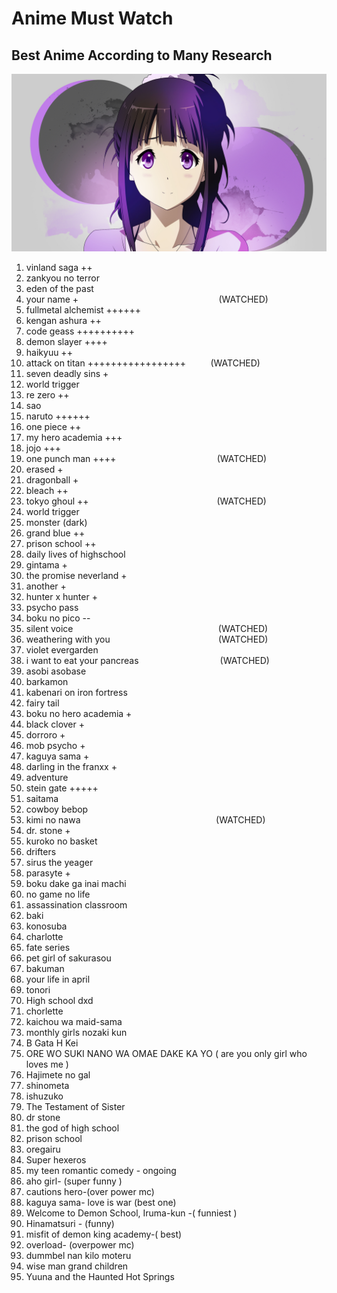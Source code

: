 

# Anime Must Watch

## Best Anime According to Many Research

![Anime](Anime.jpg)

1.  vinland saga ++ 
2.  zankyou no terror
3.  eden of the past
3.  your name +&nbsp;&nbsp;&nbsp;&nbsp;&nbsp;&nbsp;&nbsp;&nbsp;&nbsp;&nbsp;&nbsp;&nbsp;&nbsp;&nbsp;&nbsp;&nbsp;&nbsp;&nbsp;&nbsp;&nbsp;    &nbsp;&nbsp;&nbsp;&nbsp;&nbsp;&nbsp;&nbsp;&nbsp;&nbsp;&nbsp;&nbsp;&nbsp;&nbsp;&nbsp;&nbsp;&nbsp;&nbsp;&nbsp;&nbsp;&nbsp;&nbsp;&nbsp;&nbsp;&nbsp;&nbsp;&nbsp;&nbsp;&nbsp;&nbsp;&nbsp;&nbsp;&nbsp;&nbsp;&nbsp;&nbsp;                (WATCHED)
4.  fullmetal alchemist ++++++
5.  kengan ashura ++
6.  code geass ++++++++++
7.  demon slayer ++++
8.  haikyuu ++
9.  attack on titan +++++++++++++++++&nbsp;&nbsp;&nbsp;&nbsp;&nbsp;&nbsp;&nbsp;&nbsp;&nbsp;    (WATCHED)
10. seven deadly sins +
11. world trigger
12. re zero ++
13. sao
14. naruto ++++++
15. one piece ++
16. my hero academia +++
17. jojo +++
18. one punch man ++++&nbsp;&nbsp;&nbsp;&nbsp;&nbsp;&nbsp;&nbsp;&nbsp;&nbsp;&nbsp;&nbsp;&nbsp;&nbsp;&nbsp;&nbsp;&nbsp;&nbsp;&nbsp;&nbsp;&nbsp; &nbsp;&nbsp;&nbsp;&nbsp;&nbsp;&nbsp;&nbsp;&nbsp;&nbsp;&nbsp;&nbsp;&nbsp;&nbsp;&nbsp;&nbsp;&nbsp;&nbsp;&nbsp;&nbsp;                  (WATCHED)
19. erased +
20. dragonball +
21. bleach ++
22. tokyo ghoul ++&nbsp;&nbsp;&nbsp;&nbsp;&nbsp;&nbsp;&nbsp;&nbsp;&nbsp;&nbsp;&nbsp;&nbsp;&nbsp;&nbsp;&nbsp;&nbsp;&nbsp;&nbsp;&nbsp;&nbsp; &nbsp;&nbsp;&nbsp;&nbsp;&nbsp;&nbsp;&nbsp;&nbsp;&nbsp;&nbsp;&nbsp;&nbsp;&nbsp;&nbsp;&nbsp;&nbsp;&nbsp;&nbsp;&nbsp;&nbsp;&nbsp;&nbsp;&nbsp;&nbsp;&nbsp;&nbsp;&nbsp;&nbsp;&nbsp;&nbsp;                      (WATCHED)
23. world trigger
24. monster (dark)
25. grand blue ++
26. prison school ++
27. daily lives of highschool
28. gintama +
29. the promise neverland +
30. another +
31. hunter x hunter +
32. psycho pass
33. boku no pico --
34. silent voice&nbsp;&nbsp;&nbsp;&nbsp;&nbsp;&nbsp;&nbsp;&nbsp;&nbsp;&nbsp;&nbsp;&nbsp;&nbsp;&nbsp;&nbsp;&nbsp;&nbsp;&nbsp;&nbsp;&nbsp;    &nbsp;&nbsp;&nbsp;&nbsp;&nbsp;&nbsp;&nbsp;&nbsp;&nbsp;&nbsp;&nbsp;&nbsp;&nbsp;&nbsp;&nbsp;&nbsp;&nbsp;&nbsp;&nbsp;&nbsp;&nbsp;&nbsp;&nbsp;&nbsp;&nbsp;&nbsp;&nbsp;&nbsp;&nbsp;&nbsp;&nbsp;&nbsp;&nbsp;&nbsp;&nbsp;&nbsp;&nbsp;                       (WATCHED)
35. weathering with you&nbsp;&nbsp;&nbsp;&nbsp;&nbsp;&nbsp;&nbsp;&nbsp;&nbsp;&nbsp;&nbsp;&nbsp;&nbsp;&nbsp;&nbsp;&nbsp;&nbsp;&nbsp;&nbsp;&nbsp; &nbsp;&nbsp;&nbsp;&nbsp;&nbsp;&nbsp;&nbsp;&nbsp;&nbsp;&nbsp;&nbsp;&nbsp;&nbsp;&nbsp;&nbsp;&nbsp;&nbsp;&nbsp;&nbsp;&nbsp;&nbsp;&nbsp;                   (WATCHED)
36. violet evergarden
37. i want to eat your pancreas&nbsp;&nbsp;&nbsp;&nbsp;&nbsp;&nbsp;&nbsp;&nbsp;&nbsp;&nbsp;&nbsp;&nbsp;&nbsp;&nbsp;&nbsp;&nbsp;&nbsp;&nbsp;&nbsp;&nbsp;  &nbsp;&nbsp;&nbsp;&nbsp;&nbsp;&nbsp;&nbsp;&nbsp;&nbsp;&nbsp;&nbsp;          (WATCHED)
38. asobi asobase
39. barkamon
40. kabenari on iron fortress
41. fairy tail
42. boku no hero academia +
43. black clover +
44. dorroro +
45. mob psycho +
46. kaguya sama +
47. darling in the franxx +
48. adventure
49. stein gate +++++
50. saitama
51. cowboy bebop
52. kimi no nawa&nbsp;&nbsp;&nbsp;&nbsp;&nbsp;&nbsp;&nbsp;&nbsp;&nbsp;&nbsp;&nbsp;&nbsp;&nbsp;&nbsp;&nbsp;&nbsp;&nbsp;&nbsp;&nbsp;&nbsp; &nbsp;&nbsp;&nbsp;&nbsp;&nbsp;&nbsp;&nbsp;&nbsp;&nbsp;&nbsp;&nbsp;&nbsp;&nbsp;&nbsp;&nbsp;&nbsp;&nbsp;&nbsp;&nbsp;&nbsp;  &nbsp;&nbsp;&nbsp;&nbsp;&nbsp;&nbsp;&nbsp;&nbsp;&nbsp;&nbsp;&nbsp;&nbsp;                (WATCHED)
53. dr. stone +
54. kuroko no basket
55. drifters
56. sirus the yeager
57. parasyte +
58. boku dake ga inai machi
59. no game no life
60. assassination classroom
61. baki
62. konosuba
63. charlotte
64. fate series
65. pet girl of sakurasou
66. bakuman
67. your life in april
68. tonori
69. High school dxd
70. chorlette
71. kaichou wa maid-sama
72. monthly girls nozaki kun
73. B Gata H Kei
74. ORE WO SUKI NANO WA OMAE DAKE KA YO ( are you only girl who loves me )
75. Hajimete no gal
76. shinometa
77. ishuzuko
78. The Testament of Sister
79. dr stone
80. the god of high school
81. prison school
82. oregairu
83. Super hexeros
84. my teen romantic comedy - ongoing
85. aho girl- (super funny )
86. cautions hero-(over power mc)
87. kaguya sama- love is war (best one)
88. Welcome to Demon School, Iruma-kun -( funniest )
89. Hinamatsuri - (funny)
90. misfit of demon king academy-( best)
91. overload- (overpower mc)
92. dummbel nan kilo moteru
93. wise man grand children
94. Yuuna and the Haunted Hot Springs
